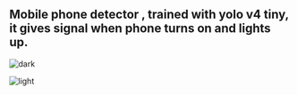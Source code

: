 ## Mobile phone detector , trained with yolo v4 tiny, it gives signal when phone turns on and lights up.

![dark](https://user-images.githubusercontent.com/74115190/186535224-24ddac15-6cf5-4446-8d46-1ae5774f959a.png)

![light](https://user-images.githubusercontent.com/74115190/186534905-cd39189c-fd09-4744-bd1f-cc2ec42dfb1e.png)
